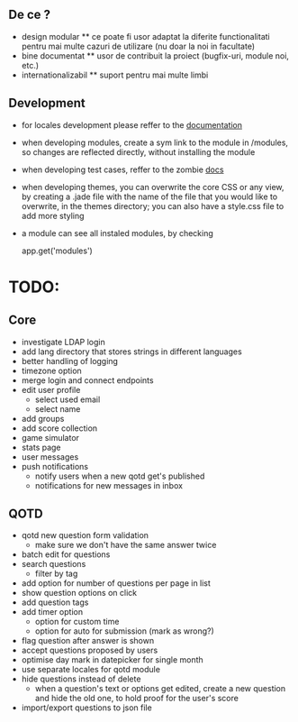 ## De ce ?
* design modular
** ce poate fi usor adaptat la diferite functionalitati pentru mai multe cazuri
de utilizare (nu doar la noi in facultate)
* bine documentat
** usor de contribuit la proiect (bugfix-uri, module noi, etc.)
* internationalizabil
** suport pentru mai multe limbi

## Development
* for locales development please reffer to the [documentation](https://github.com/jeresig/i18n-node-2)
* when developing modules, create a sym link to the module in /modules, so changes
are reflected directly, without installing the module
* when developing test cases, reffer to the zombie [docs](http://zombie.js.org/#assertions)
* when developing themes, you can overwrite the core CSS or any view, by creating
a .jade file with the name of the file that you would like to overwrite, in the
themes directory; you can also have a style.css file to add more styling
* a module can see all instaled modules, by checking

	app.get('modules')


# TODO:

## Core
* investigate LDAP login
* add lang directory that stores strings in different languages
* better handling of logging
* timezone option
* merge login and connect endpoints
* edit user profile
	* select used email
	* select name
* add groups
* add score collection
* game simulator
* stats page
* user messages
* push notifications
	* notify users when a new qotd get's published
	* notifications for new messages in inbox


## QOTD
* qotd new question form validation
	* make sure we don't have the same answer twice
* batch edit for questions
* search questions
	* filter by tag
* add option for number of questions per page in list
* show question options on click
* add question tags
* add timer option
	* option for custom time
	* option for auto for submission (mark as wrong?)
* flag question after answer is shown
* accept questions proposed by users
* optimise day mark in datepicker for single month
* use separate locales for qotd module
* hide questions instead of delete
	* when a question's text or options get edited, create a new question and
	hide the old one, to hold proof for the user's score
* import/export questions to json file
